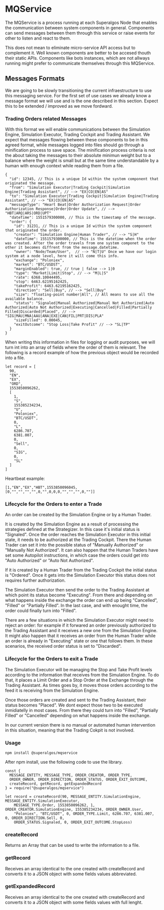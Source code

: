 # MQService

The MQService is a process running at each Superalgos Node that enables the communication between system components in general. Components can send messages between them through this service or raise events for other to listen and react to them.

This does not mean to eliminate micro-service API access but to complement it. Well known components are better to be accesed thouth their static APIs. Components like bots instances, which are not allways running might prefer to communicate themselves through this MQService.

## Messages Formats

We are going to be slowly transitioning the current infraestructure to use this messaging service. For the first set of use cases we already know a message format we will use and is the one described in this section. Expect this to be extended / improved as we move fordward.

### Trading Orders related Messages

With this format we will enable communications between the Simulation Engine, Simulation Executor, Trading Cockpit and Trading Assistant. We expect that messages flowing between these components to be in this agreed format, while messages logged into files should go through a minification process to save space. The minification process criteria is not the about taking the messages to their absolute minimun weight but to a balance where the weight is small but at the same time understandable by a human with enough context while reading them from a file.

```
{
  "id": 12345, // This is a unique Id within the system component that originated the message.
  "from": "Simulation Executor|Trading Cockpit|Simulation Engine|Trading Assistant", // --> "EX|CO|EN|AS"
  "to": "Simulation Executor|Trading Cockpit|Simulation Engine|Trading Assistant", // --> "EX|CO|EN|AS"
  "messageType": "Heart Beat|Order Authorization Request|Order Authorization Response|Order|Order Update", // --> "HBT|ARQ|ARS|ORD|UPT"
  "dateTime": 1551579300000, // This is the timestamp of the message.
  "order": {
    "id": 31231, // This is a unique Id within the system component that originated the order.
    "creator": "Simulation Engine|Human Trader", // --> "S|H"
    "dateTime": 1551579300000, // This is the datetime when the order was created. After the order travels from one system componet to the other it becomes diffrent from the message.datetime.
    "owner": "Node/Team/User",  // --> "N|T|U" Once we have our login system at a node level, here it will come this info.
    "exchange": "Poloniex",
    "market": "BTC/USDST",
    "marginEnabled": true, // true | false --> 1|0
    "type": "Market|Limit|Stop", // --> "M|L|S"
    "rate": 6368.10044495,
    "stop": 6463.62195162425,
    "takeProfit": 6463.62195162425,
    "direction": "Sell|Buy", // --> "Sell|Buy"
    "size": "floating-point number|All", // All means to use all the available balance.
    "status": "Signaled|Manual Authorized|Manual Not Authorized|Auto Authorized|Auto Not Authorized|Executing|Cancelled|Filled|Partially Filled|Discarded|Placed", // --> "SIG|MAU|MNA|AAU|ANA|EXE|CAN|FIL|PRT|DIS|PLA"
    "sizeFilled": 0.00045,
    "exitOutcome": "Stop Loss|Take Profit" // --> "SL|TP"
  }
}
```

When writing this information in files for logging or audit purposes, we will turn int into an array of fields where the order of them is relevant. The following is a record example of how the previous object would be recorded into a file.

```
let record = [
  90,
  "EN",
  "EX",
  "ORD",
  1553850096262,
  [
    1,
    "S",
    155385234234,
    "U",
    "Poloniex",
    "BTC/USDT",
    0,
    "L",
    6286.707,
    6381.007,
    0,
    "Sell",
    0,
    "SIG",
    0,
    "SL"
  ]
]
```

Heartbeat example:

```
[1,"EN","EX","HBT",1553850096045,[0,"","","","",0,"",0,0,0,"","","",0,""]]
```

### Lifecycle for the Orders to enter a Trade

An order can be created by the Simulation Engine or by a Human Trader.

It is created by the Simulation Engine as a result of processing the strategies defined at the Strategizer. In this case it's initial status is "Signaled". Once the order reaches the Simulation Executor in this initial state, it needs to be authorized at the Trading Cockpit. There the Human Trader can set it into the possible status of "Manually Authorized" or "Manually Not Authorized". It can also happen that the Human Traders have set some Autopilot instructions, in which case the orders could get into "Auto Authorized" or "Auto Not Authorized".

If it is created by a Human Trader from the Trading Cockpit the initial status is "Ordered". Once it gets into the Simulation Executor this status does not requires further authorization.

The Simulation Executor then send the order to the Trading Assistant at which point its status become "Executing". From there and depending on what happens inside the exchange the order can end up being "Cancelled", "Filled" or "Partially Filled". In the last case, and with enought time, the order could finally turn into "Filled".

There are a few situations in which the Simulation Executor might need to reject an order: for example if it forwared an order previously authorized to the Trading Assistant and it receives a new one from the Simulation Engine. It might also happen that it receives an order from the Human Trader while an order is already in "Executing" state or one that follows them. In these scenarios, the received order status is set to "Discarded".

### Lifecycle for the Orders to exit a Trade

The Simulation Executor will be managing the Stop and Take Profit levels according to the information that receives from the Simulation Engine. To do that, it places a Limit Order and a Stop Order at the Exchange through the Trading Assistant. As times goes by, it moves those orders according to the feed it is receiving from the Simulation Engine.

Once those orders are created and sent to the Trading Assistant, their status becomes "Placed". We dont expect those two to be executed inmidiatelly in most cases. From there they could turn into "Filled", "Partially Filled" or "Cancelled" depending on what happens inside the exchange.

In our current version there is no manual or automated human intervention in this situation, meaning that the Trading Cokpit is not involved.

### Usage

```
npm install @superalgos/mqservice
```

After npm install, use the following code to use the library.

```
const {
  MESSAGE_ENTITY, MESSAGE_TYPE, ORDER_CREATOR, ORDER_TYPE,
  ORDER_OWNER, ORDER_DIRECTION, ORDER_STATUS, ORDER_EXIT_OUTCOME,
  createRecord, getRecord, getExpandedRecord
} = require("@superalgos/mqservice")

let record = createRecord(90, MESSAGE_ENTITY.SimulationEngine, MESSAGE_ENTITY.SimulationExecutor,
    MESSAGE_TYPE.Order, 1553850096262, 1, ORDER_CREATOR.SimulationEngine, 155385234234, ORDER_OWNER.User,
    "Poloniex", "BTC/USDT", 0, ORDER_TYPE.Limit, 6286.707, 6381.007, 0, ORDER_DIRECTION.Sell, 0,
    ORDER_STATUS.Signaled, 0, ORDER_EXIT_OUTCOME.StopLoss)
```

### createRecord

Returns an Array that can be used to write the information to a file.

### getRecord

Receives an array identical to the one created with createRecord and converts it to a JSON object with some fields values abbreviated.

### getExpandedRecord

Receives an array identical to the one created with createRecord and converts it to a JSON object with some fields values with full lenght.


